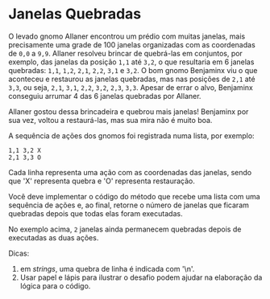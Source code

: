 # Janelas Quebradas

O levado gnomo Allaner encontrou um prédio com muitas janelas, mais precisamente uma
grade de 100 janelas organizadas com as coordenadas de `0,0` a `9,9`. Allaner
resolveu brincar de quebrá-las em conjuntos, por exemplo, das janelas da posição
`1,1` até `3,2`, o que resultaria em 6 janelas quebradas: `1,1`, `1,2`, `2,1`,
`2,2`, `3,1` e `3,2`. O bom gnomo Benjaminx viu o que aconteceu e
restaurou as janelas quebradas, mas nas posições de `2,1` até `3,3`, ou seja,
`2,1`, `3,1`, `2,2`, `3,2`, `2,3`, `3,3`. Apesar de errar o alvo, Benjaminx
conseguiu arrumar 4 das 6 janelas quebradas por Allaner.

Allaner gostou dessa brincadeira e quebrou mais janelas! Benjaminx por
sua vez, voltou a restaurá-las, mas sua mira não é muito boa.

A sequência de ações dos gnomos foi registrada numa lista, por exemplo:

```
1,1 3,2 X
2,1 3,3 O
```

Cada linha representa uma ação com as coordenadas das janelas, sendo que 'X' representa
quebra e 'O' representa restauração.

Você deve implementar o código do método que recebe uma lista com uma sequência
de ações e, ao final, retorne o número de janelas que ficaram quebradas depois que
todas elas foram executadas.

No exemplo acima, `2` janelas ainda permanecem quebradas depois de executadas as
duas ações.

Dicas: 
1. em *strings*, uma quebra de linha é indicada com '\n'. 
2. Usar papel e lápis para ilustrar o desafio podem ajudar na elaboração da lógica para o código.
